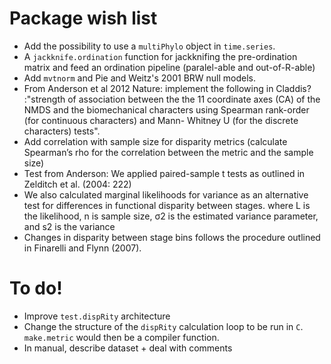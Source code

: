 # Package wish list
* Add the possibility to use a `multiPhylo` object in `time.series`.
* A `jackknife.ordination` function for jackknifing the pre-ordination matrix and feed an ordination pipeline (paralel-able and out-of-R-able)
* Add `mvtnorm` and Pie and Weitz's 2001 BRW null models.
* From Anderson et al 2012 Nature: implement the following in Claddis? :"strength of association between the the 11 coordinate axes (CA) of the NMDS and the biomechanical characters using Spearman rank-order (for continuous characters) and Mann- Whitney U (for the discrete characters) tests".
* Add correlation with sample size for disparity metrics (calculate Spearman’s rho for the correlation between the metric and the sample size)
* Test from Anderson: We applied paired-sample t tests as outlined in Zelditch et al. (2004: 222)
* We also calculated marginal likelihoods for variance as an alternative test for differences in functional disparity between stages. where L is the likelihood, n is sample size, σ2 is the estimated variance parameter, and s2 is the variance
* Changes in disparity between stage bins follows the procedure outlined in Finarelli and Flynn (2007).

# To do!
* Improve `test.dispRity` architecture
* Change the structure of the `dispRity` calculation loop to be run in `C`. `make.metric` would then be a compiler function.
* In manual, describe dataset + deal with comments
